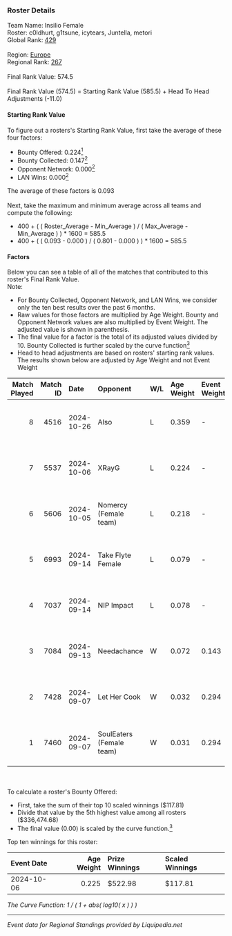 ### Roster Details<br />
Team Name: Insilio Female<br />
Roster: c0ldhurt, g1tsune, icytears, Juntella, metori<br />
Global Rank: [429](../standings_global.md)<br />
<br />
Region: [Europe]( ../standings_europe.md)<br />
Regional Rank: [267]( ../standings_europe.md)<br />
<br />
Final Rank Value:  574.5<br />
<br />
Final Rank Value (574.5) = Starting Rank Value (585.5) + Head To Head Adjustments (-11.0)<br />

#### Starting Rank Value<br />
To figure out a rosters's Starting Rank Value, first take the average of these four factors:<br />
- Bounty Offered: 0.224[<sup>1</sup>](#table2)
- Bounty Collected: 0.147[<sup>2</sup>](#table1)
- Opponent Network: 0.000[<sup>2</sup>](#table1)
- LAN Wins: 0.000[<sup>2</sup>](#table1)

The average of these factors is 0.093<br />
<br />
Next, take the maximum and minimum average across all teams and compute the following:<br />
- 400 + ( ( Roster_Average - Min_Average ) / ( Max_Average - Min_Average ) ) * 1600 = 585.5
- 400 + ( ( 0.093 - 0.000 ) / ( 0.801 - 0.000 ) ) * 1600 = 585.5


#### Factors<br />
Below you can see a table of all of the matches that contributed to this roster's Final Rank Value.<br />
Note:<br />

- For Bounty Collected, Opponent Network, and LAN Wins, we consider only the ten best results over the past 6 months.
- Raw values for those factors are multiplied by Age Weight. Bounty and Opponent Network values are also multiplied by Event Weight. The adjusted value is shown in parenthesis.
- The final value for a factor is the total of its adjusted values divided by 10. Bounty Collected is further scaled by the curve function[<sup>3</sup>](#curveFunction)
- Head to head adjustments are based on rosters' starting rank values. The results shown below are adjusted by Age Weight and not Event Weight
<span id="table1"></span><br />


| Match Played | Match ID | Date       | Opponent                 | W/L | Age Weight | Event Weight | Bounty Collected | Opponent Network | LAN Wins  | H2H Adj. | Roster                                        |
| -: | -: | :- | :- | :- | :- | :- | :- | :- | :- | -: | :- |
|            8 |     4516 | 2024-10-26 | Also                     | L   | 0.359      | -            | -                | -                | -         |    -4.82 | c0ldhurt, g1tsune, icytears, Juntella, metori |
|            7 |     5537 | 2024-10-06 | XRayG                    | L   | 0.224      | -            | -                | -                | -         |    -3.28 | c0ldhurt, g1tsune, icytears, Juntella, m0rena |
|            6 |     5606 | 2024-10-05 | Nomercy (Female team)    | L   | 0.218      | -            | -                | -                | -         |    -2.60 | c0ldhurt, g1tsune, icytears, Juntella, m0rena |
|            5 |     6993 | 2024-09-14 | Take Flyte Female        | L   | 0.079      | -            | -                | -                | -         |    -0.97 | c0ldhurt, g1tsune, icytears, Juntella, m0rena |
|            4 |     7037 | 2024-09-14 | NIP Impact               | L   | 0.078      | -            | -                | -                | -         |    -0.80 | c0ldhurt, g1tsune, icytears, Juntella, m0rena |
|            3 |     7084 | 2024-09-13 | Needachance              | W   | 0.072      | 0.143        | 0.000 (0.000)    | 0.032 (0.000)    | 0 (0.000) |     0.59 | c0ldhurt, g1tsune, icytears, Juntella, m0rena |
|            2 |     7428 | 2024-09-07 | Let Her Cook             | W   | 0.032      | 0.294        | 0.002 (0.000)    | 0.032 (0.000)    | 0 (0.000) |     0.57 | c0ldhurt, g1tsune, icytears, Juntella, m0rena |
|            1 |     7460 | 2024-09-07 | SoulEaters (Female team) | W   | 0.031      | 0.294        | 0.000 (0.000)    | 0.010 (0.000)    | 0 (0.000) |     0.26 | c0ldhurt, g1tsune, icytears, Juntella, m0rena |

<br />
<span id="table2"></span><br />
To calculate a roster's Bounty Offered:<br />

- First, take the sum of their top 10 scaled winnings ($117.81)
- Divide that value by the 5th highest value among all rosters ($336,474.68)
- The final value (0.00) is scaled by the curve function.[<sup>3</sup>](#curveFunction)

Top ten winnings for this roster:<br />

| Event Date | Age Weight | Prize Winnings | Scaled Winnings |
| :- | -: | :- | :- |
| 2024-10-06 |      0.225 | $522.98        | $117.81         |


<span id="curveFunction"></span>_The Curve Function: 1 / ( 1 + abs( log10( x ) ) )_<br />

---
_Event data for Regional Standings provided by Liquipedia.net_<br />
